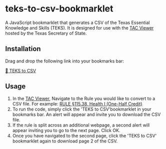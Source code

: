 # teks-to-csv-bookmarklet
A JavaScript bookmarklet that generates a CSV of the Texas Essential Knowledge and Skills (TEKS). It is designed for use with the [TAC Viewer](https://texreg.sos.state.tx.us/public/readtac$ext.viewtac) hosted by the Texas Secretary of State. 

## Installation
Drag and drop the following link into your bookmarks bar: 

<a href="javascript:(function()%7Bvar%20jsCode%20%3D%20document.createElement(%27script%27)%3BjsCode.setAttribute(%27src%27%2C%20%27https%3A%2F%2Fcdn.jsdelivr.net%2Fgh%2FRegion13%2Fteks-to-csv-bookmarklet%40master%2Fscript.min.js%27)%3Bdocument.body.appendChild(jsCode)%3B%7D())%3B%0A">:bookmark_tabs: TEKS to CSV</a>

## Usage
1. In the [TAC Viewer](https://texreg.sos.state.tx.us/public/readtac$ext.viewtac), Navigate to the Rule you would like to convert to a CSV file. For example: [RULE §115.38, Health I (One-Half Credit)](https://texreg.sos.state.tx.us/public/readtac$ext.TacPage?sl=R&app=9&p_dir=&p_rloc=&p_tloc=&p_ploc=&pg=1&p_tac=&ti=19&pt=2&ch=115&rl=38)
2. To run the code, simply click the 'TEKS to CSV'bookmarklet in your bookmarks bar. An alert will appear and invite you to download the CSV file. 
3. If the rule is split across an additional webpage, a second alert will appear inviting you to go to the next page. Click OK. 
4. Once you have navigated to the second page, click the 'TEKS to CSV' bookmarklet again to download page 2 of the CSV.